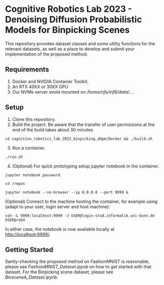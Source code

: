 # Cognitive Robotics Lab 2023 - Denoising Diffusion Probabilistic Models for Binpicking Scenes

This repository provides dataset classes and some utility functions for the relevant datasets, as well as a place to develop and submit your implementation of the proposed method.

## Requirements

1. Docker and NVIDIA Container Toolkit.
2. An RTX 40XX or 30XX GPU
3. Our NVMe server *avola* mounted on */home/nfs/inf6/data/...*.

## Setup

1. Clone this repository.
2. Build the project. Be aware that the transfer of user permissions at the end of the build takes about 30 minutes.
```console
cd cognitive_robotics_lab_2023_binpicking_ddpm/Docker && ./build.sh
```
3. Run a container.
```console
./run.sh
```
4. (Optional) For quick prototyping setup jupyter notebook in the container.
```console
jupyter notebook password
```
```console
cd /repos
```
```console
jupyter notebook --no-browser --ip 0.0.0.0 --port 9999 &
```
(Optional) Connect to the machine hosting the container, for example using (adapt to your user, login server and host machine):
```console
ssh -L 9999:localhost:9999 -J USER@login-stud.informatik.uni-bonn.de USER@rob4
```
In either case, the notebook is now available locally at [http://localhost:9999/](http://localhost:9999/).

## Getting Started

Sanity-checking the proposed method on FashionMNIST is reasonable, please see *FashionMNIST_Dataset.ipynb* on how to get started with that dataset. For the Binpicking scene dataset, please see *BinsceneA_Dataset.ipynb*.

